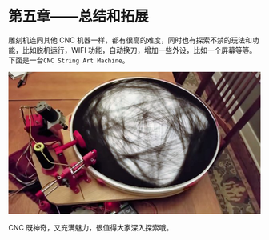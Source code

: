 # 第五章——总结和拓展

雕刻机连同其他 CNC 机器一样，都有很高的难度，同时也有探索不禁的玩法和功能，比如脱机运行，WIFI 功能，自动换刀，增加一些外设，比如一个屏幕等等。下面是一台`CNC String Art Machine`。

![String art cnc machine](Images/4-1.png)

CNC 既神奇，又充满魅力，很值得大家深入探索哦。
